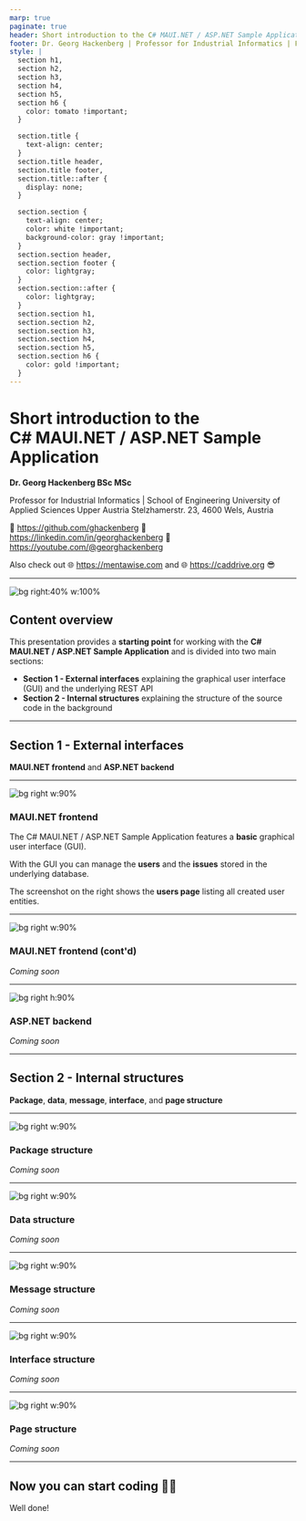 ```yaml
---
marp: true
paginate: true
header: Short introduction to the C# MAUI.NET / ASP.NET Sample Application
footer: Dr. Georg Hackenberg | Professor for Industrial Informatics | FH OÖ
style: |
  section h1,
  section h2,
  section h3,
  section h4,
  section h5,
  section h6 {
    color: tomato !important;
  }

  section.title {
    text-align: center;
  }
  section.title header,
  section.title footer,
  section.title::after {
    display: none;
  }

  section.section {
    text-align: center;
    color: white !important;
    background-color: gray !important;
  }
  section.section header,
  section.section footer {
    color: lightgray;
  }
  section.section::after {
    color: lightgray;
  }
  section.section h1,
  section.section h2,
  section.section h3,
  section.section h4,
  section.section h5,
  section.section h6 {
    color: gold !important;
  }
---
```


<!-- _class: title -->

# Short introduction to the<br/>C# MAUI.NET / ASP.NET Sample Application

**Dr. Georg Hackenberg BSc MSc**

Professor for Industrial Informatics | School of Engineering
University of Applied Sciences Upper Austria
Stelzhamerstr. 23, 4600 Wels, Austria

👤 https://github.com/ghackenberg
👤 https://linkedin.com/in/georghackenberg
👤 https://youtube.com/@georghackenberg

Also check out 🌐 https://mentawise.com and 🌐 https://caddrive.org 😎

---

![bg right:40% w:100%](../Images/MAUI_ASPNET_Sample_Social_Preview_Image.png)

## Content overview

This presentation provides a **starting point** for working with the **C# MAUI.NET / ASP.NET Sample Application** and is divided into two main sections:

- **Section 1 - External interfaces** explaining the graphical user interface (GUI) and the underlying REST API
- **Section 2 - Internal structures** explaining the structure of the source code in the background

---

<!-- _class: section -->

## Section 1 - External interfaces

**MAUI.NET frontend** and **ASP.NET backend**

---

![bg right w:90%](../Screenshots/CustomApp-Users.png)

### MAUI.NET frontend

The C# MAUI.NET / ASP.NET Sample Application features a **basic** graphical user interface (GUI).

With the GUI you can manage the **users** and the **issues** stored in the underlying database.

The screenshot on the right shows the **users page** listing all created user entities.

---

![bg right w:90%](../Screenshots/CustomApp-User.png)

### MAUI.NET frontend (cont'd)

*Coming soon*

---

![bg right h:90%](../Screenshots/CustomApi.png)

### ASP.NET backend

*Coming soon*

---

<!-- _class: section -->

## Section 2 - Internal structures

**Package**, **data**, **message**, **interface**, and **page structure**

---

![bg right w:90%](../Models/Package.svg)

### Package structure

*Coming soon*


---

![bg right w:90%](../Models/Data.svg)

### Data structure

*Coming soon*

---

![bg right w:90%](../Models/Message.svg)

### Message structure

*Coming soon*

---

![bg right w:90%](../Models/Interface.svg)

### Interface structure

*Coming soon*

---

![bg right w:90%](../Models/Pages.svg)

### Page structure

*Coming soon*

---

<!-- _class: section -->

## Now you can start coding 👩‍💻

Well done!